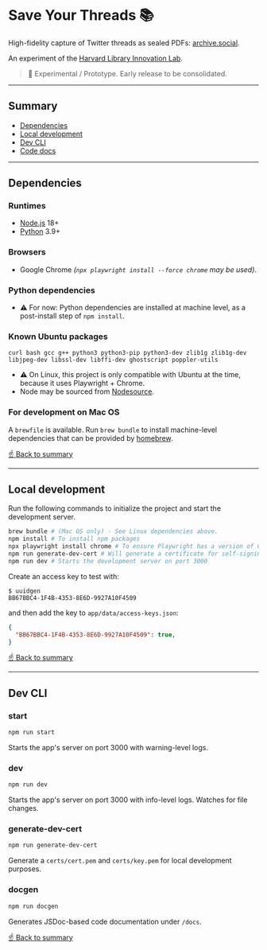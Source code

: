# Save Your Threads 📚

High-fidelity capture of Twitter threads as sealed PDFs: [archive.social](https://archive.social). 

An experiment of the [Harvard Library Innovation Lab](https://lil.law.harvard.edu).

> 🚧 Experimental / Prototype. Early release to be consolidated. 

---

## Summary
- [Dependencies](#dependencies)
- [Local development](#local-development)
- [Dev CLI](#dev-cli)
- [Code docs](/docs)

---

## Dependencies

### Runtimes
- [Node.js](https://nodejs.org/) 18+
- [Python](https://www.python.org/) 3.9+

### Browsers
- Google Chrome _(`npx playwright install --force chrome` may be used)_.

### Python dependencies
- ⚠️ For now: Python dependencies are installed at machine level, as a post-install step of `npm install`.

### Known Ubuntu packages
```
curl bash gcc g++ python3 python3-pip python3-dev zlib1g zlib1g-dev libjpeg-dev libssl-dev libffi-dev ghostscript poppler-utils
```

- ⚠️ On Linux, this project is only compatible with Ubuntu at the time, because it uses Playwright + Chrome.
- Node may be sourced from [Nodesource](https://github.com/nodesource/distributions/blob/master/README.md#installation-instructions).

### For development on Mac OS
A `brewfile` is available. Run `brew bundle` to install machine-level dependencies that can be provided by [homebrew](https://brew.sh/).

[☝️ Back to summary](#summary)

---

## Local development

Run the following commands to initialize the project and start the development server. 

```bash
brew bundle # (Mac OS only) - See Linux dependencies above.
npm install # To install npm packages
npx playwright install chrome # To ensure Playwright has a version of Chrome to talk to
npm run generate-dev-cert # Will generate a certificate for self-signing PDFs. For testing purposes only.
npm run dev # Starts the development server on port 3000
```

Create an access key to test with:

```
$ uuidgen
BB67BBC4-1F4B-4353-8E6D-9927A10F4509
```

and then add the key to `app/data/access-keys.json`:

```json
{
  "BB67BBC4-1F4B-4353-8E6D-9927A10F4509": true,
}
```

[☝️ Back to summary](#summary)

---

## Dev CLI

### start
```bash
npm run start
```

Starts the app's server on port 3000 with warning-level logs.

### dev
```bash
npm run dev
```

Starts the app's server on port 3000 with info-level logs. Watches for file changes.

### generate-dev-cert
```bash
npm run generate-dev-cert
```

Generate a `certs/cert.pem` and `certs/key.pem` for local development purposes. 

### docgen
```bash
npm run docgen
```

Generates JSDoc-based code documentation under `/docs`.

[☝️ Back to summary](#summary)
